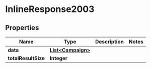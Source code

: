 
# InlineResponse2003

## Properties
Name | Type | Description | Notes
------------ | ------------- | ------------- | -------------
**data** | [**List&lt;Campaign&gt;**](Campaign.md) |  | 
**totalResultSize** | **Integer** |  | 



